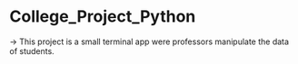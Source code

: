 # College_Project_Python
-> This project is a small terminal app were professors manipulate the data of students.
